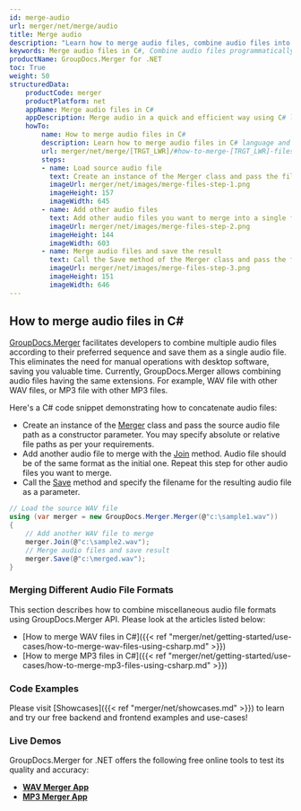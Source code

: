 ```yaml
---
id: merge-audio
url: merger/net/merge/audio
title: Merge audio
description: "Learn how to merge audio files, combine audio files into one file programmatically in C# language using GroupDocs.Merger for .NET library."
keywords: Merge audio files in C#, Combine audio files programmatically
productName: GroupDocs.Merger for .NET
toc: True
weight: 50
structuredData:
    productCode: merger
    productPlatform: net
    appName: Merge audio files in C#
    appDescription: Merge audio in a quick and efficient way using C# language and GroupDocs.Merger for .NET API, without the use of any third-party software like Audacity or MP3 Joiner.
    howTo:
        name: How to merge audio files in C# 
        description: Learn how to merge audio files in C# language and GroupDocs.Merger for .NET API, without the use of any third-party software like Audacity or MP3 Joiner.
        url: merger/net/merge/[TRGT_LWR]/#how-to-merge-[TRGT_LWR]-files-in-c
        steps:
        - name: Load source audio file
          text: Create an instance of the Merger class and pass the file path of the source audio file as a constructor parameter. You may specify absolute or relative file paths as per your requirements. 
          imageUrl: merger/net/images/merge-files-step-1.png
          imageHeight: 157
          imageWidth: 645
        - name: Add other audio files
          text: Add other audio files you want to merge into a single file with the Join method of the Merger class.
          imageUrl: merger/net/images/merge-files-step-2.png
          imageHeight: 144
          imageWidth: 603
        - name: Merge audio files and save the result 
          text: Call the Save method of the Merger class and pass the filename for the resultant audio file as a parameter.
          imageUrl: merger/net/images/merge-files-step-3.png
          imageHeight: 151
          imageWidth: 646
---
```


## How to merge audio files in C\#

[GroupDocs.Merger](https://products.groupdocs.com/merger/net) facilitates developers to combine multiple audio files according to their preferred sequence and save them as a single audio file. This eliminates the need for manual operations with desktop software, saving you valuable time. Currently, GroupDocs.Merger allows combining audio files having the same extensions. For example, WAV file with other WAV files, or MP3 file with other MP3 files.

Here's a C# code snippet demonstrating how to concatenate audio files:

* Create an instance of the [Merger](https://reference.groupdocs.com/merger/net/groupdocs.merger/merger) class and pass the source audio file path as a constructor parameter. You may specify absolute or relative file paths as per your requirements.
* Add another audio file to merge with the [Join](https://reference.groupdocs.com/merger/net/groupdocs.merger/merger/join) method. Audio file should be of the same format as the initial one. Repeat this step for other audio files you want to merge.
* Call the [Save](https://reference.groupdocs.com/merger/net/groupdocs.merger/merger/save) method and specify the filename for the resulting audio file as a parameter.

```csharp
// Load the source WAV file
using (var merger = new GroupDocs.Merger.Merger(@"c:\sample1.wav"))
{
    // Add another WAV file to merge
    merger.Join(@"c:\sample2.wav");
    // Merge audio files and save result
    merger.Save(@"c:\merged.wav");
}
```

### Merging Different Audio File Formats

This section describes how to combine miscellaneous audio file formats using GroupDocs.Merger API. Please look at the articles listed below:

* [How to merge WAV files in C\#]({{< ref "merger/net/getting-started/use-cases/how-to-merge-wav-files-using-csharp.md" >}})
* [How to merge MP3 files in C\#]({{< ref "merger/net/getting-started/use-cases/how-to-merge-mp3-files-using-csharp.md" >}})

### Code Examples

Please visit [Showcases]({{< ref "merger/net/showcases.md" >}}) to learn and try our free backend and frontend examples and use-cases!

### Live Demos

GroupDocs.Merger for .NET offers the following free online tools to test its quality and accuracy:
* [**WAV Merger App**](https://products.groupdocs.app/merger/wav)
* [**MP3 Merger App**](https://products.groupdocs.app/merger/mp3)